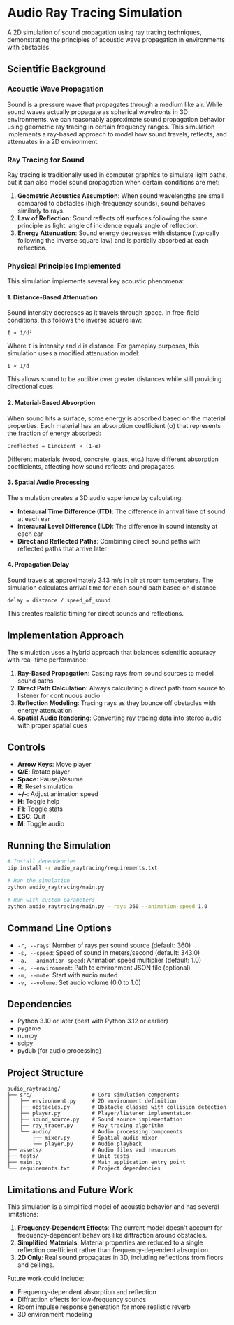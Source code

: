 # Audio Ray Tracing Simulation

A 2D simulation of sound propagation using ray tracing techniques, demonstrating the principles of acoustic wave propagation in environments with obstacles.

## Scientific Background

### Acoustic Wave Propagation

Sound is a pressure wave that propagates through a medium like air. While sound waves actually propagate as spherical wavefronts in 3D environments, we can reasonably approximate sound propagation behavior using geometric ray tracing in certain frequency ranges. This simulation implements a ray-based approach to model how sound travels, reflects, and attenuates in a 2D environment.

### Ray Tracing for Sound

Ray tracing is traditionally used in computer graphics to simulate light paths, but it can also model sound propagation when certain conditions are met:

1. **Geometric Acoustics Assumption**: When sound wavelengths are small compared to obstacles (high-frequency sounds), sound behaves similarly to rays.
2. **Law of Reflection**: Sound reflects off surfaces following the same principle as light: angle of incidence equals angle of reflection.
3. **Energy Attenuation**: Sound energy decreases with distance (typically following the inverse square law) and is partially absorbed at each reflection.

### Physical Principles Implemented

This simulation implements several key acoustic phenomena:

#### 1. Distance-Based Attenuation

Sound intensity decreases as it travels through space. In free-field conditions, this follows the inverse square law:

```
I ∝ 1/d²
```

Where `I` is intensity and `d` is distance. For gameplay purposes, this simulation uses a modified attenuation model:

```
I ∝ 1/d
```

This allows sound to be audible over greater distances while still providing directional cues.

#### 2. Material-Based Absorption

When sound hits a surface, some energy is absorbed based on the material properties. Each material has an absorption coefficient (α) that represents the fraction of energy absorbed:

```
Ereflected = Eincident × (1-α)
```

Different materials (wood, concrete, glass, etc.) have different absorption coefficients, affecting how sound reflects and propagates.

#### 3. Spatial Audio Processing

The simulation creates a 3D audio experience by calculating:

- **Interaural Time Difference (ITD)**: The difference in arrival time of sound at each ear
- **Interaural Level Difference (ILD)**: The difference in sound intensity at each ear
- **Direct and Reflected Paths**: Combining direct sound paths with reflected paths that arrive later

#### 4. Propagation Delay

Sound travels at approximately 343 m/s in air at room temperature. The simulation calculates arrival time for each sound path based on distance:

```
delay = distance / speed_of_sound
```

This creates realistic timing for direct sounds and reflections.

## Implementation Approach

The simulation uses a hybrid approach that balances scientific accuracy with real-time performance:

1. **Ray-Based Propagation**: Casting rays from sound sources to model sound paths
2. **Direct Path Calculation**: Always calculating a direct path from source to listener for continuous audio
3. **Reflection Modeling**: Tracing rays as they bounce off obstacles with energy attenuation
4. **Spatial Audio Rendering**: Converting ray tracing data into stereo audio with proper spatial cues

## Controls

- **Arrow Keys**: Move player
- **Q/E**: Rotate player
- **Space**: Pause/Resume
- **R**: Reset simulation
- **+/-**: Adjust animation speed
- **H**: Toggle help
- **F1**: Toggle stats
- **ESC**: Quit
- **M**: Toggle audio

## Running the Simulation

```bash
# Install dependencies
pip install -r audio_raytracing/requirements.txt

# Run the simulation
python audio_raytracing/main.py

# Run with custom parameters
python audio_raytracing/main.py --rays 360 --animation-speed 1.0
```

## Command Line Options

- `-r, --rays`: Number of rays per sound source (default: 360)
- `-s, --speed`: Speed of sound in meters/second (default: 343.0)
- `-a, --animation-speed`: Animation speed multiplier (default: 1.0)
- `-e, --environment`: Path to environment JSON file (optional)
- `-m, --mute`: Start with audio muted
- `-v, --volume`: Set audio volume (0.0 to 1.0)

## Dependencies

- Python 3.10 or later (best with Python 3.12 or earlier)
- pygame
- numpy
- scipy
- pydub (for audio processing)

## Project Structure

```
audio_raytracing/
├── src/                   # Core simulation components
│   ├── environment.py     # 2D environment definition
│   ├── obstacles.py       # Obstacle classes with collision detection
│   ├── player.py          # Player/listener implementation
│   ├── sound_source.py    # Sound source implementation
│   ├── ray_tracer.py      # Ray tracing algorithm
│   └── audio/             # Audio processing components
│       ├── mixer.py       # Spatial audio mixer
│       └── player.py      # Audio playback
├── assets/                # Audio files and resources
├── tests/                 # Unit tests
├── main.py                # Main application entry point
└── requirements.txt       # Project dependencies
```

## Limitations and Future Work

This simulation is a simplified model of acoustic behavior and has several limitations:

1. **Frequency-Dependent Effects**: The current model doesn't account for frequency-dependent behaviors like diffraction around obstacles.
2. **Simplified Materials**: Material properties are reduced to a single reflection coefficient rather than frequency-dependent absorption.
3. **2D Only**: Real sound propagates in 3D, including reflections from floors and ceilings.

Future work could include:
- Frequency-dependent absorption and reflection
- Diffraction effects for low-frequency sounds
- Room impulse response generation for more realistic reverb
- 3D environment modeling 
